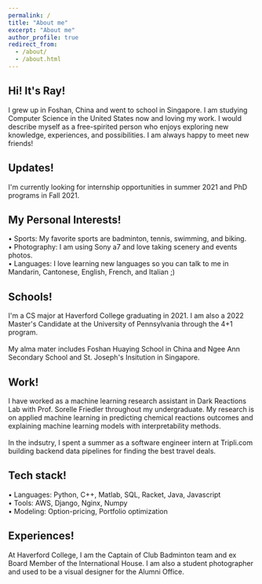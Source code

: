 ```yaml
---
permalink: /
title: "About me"
excerpt: "About me"
author_profile: true
redirect_from: 
  - /about/
  - /about.html
---
```

Hi! It's Ray!
------

  I grew up in Foshan, China and went to school in Singapore. I am studying Computer Science in the United States now and loving my work. I would describe myself as a free-spirited person who enjoys exploring new knowledge, experiences, and possibilities. I am always happy to meet new friends! 

Updates!
------
  I'm currently looking for internship opportunities in summer 2021 and PhD programs in Fall 2021.
  
My Personal Interests!
------
  • Sports: My favorite sports are badminton, tennis, swimming, and biking.<br/>
  • Photography: I am using Sony a7 and love taking scenery and events photos.<br/>
  • Languages: I love learning new languages so you can talk to me in Mandarin, Cantonese, English, French, and Italian ;)<br/>
  
Schools!
------
  I'm a CS major at Haverford College graduating in 2021. I am also a 2022 Master's Candidate at the University of Pennsylvania through the 4+1 program.
  <br/><br/>
  My alma mater includes Foshan Huaying School in China and Ngee Ann Secondary School and St. Joseph's Insitution in Singapore. 

Work!
------
  I have worked as a machine learning research assistant in Dark Reactions Lab with Prof. Sorelle Friedler throughout my undergraduate. My research is on applied machine learning in predicting chemical reactions outcomes and explaining machine learning models with interpretability methods. 
  <br/><br/>
  In the indsutry, I spent a summer as a software engineer intern at Tripli.com building backend data pipelines for finding the best travel deals.
  
Tech stack!
------
  • Languages: Python, C++, Matlab, SQL, Racket, Java, Javascript<br/>
  • Tools: AWS, Django, Nginx, Numpy <br/>
  • Modeling: Option-pricing, Portfolio optimization <br/>

Experiences!
------
  At Haverford College, I am the Captain of Club Badminton team and ex Board Member of the International House. I am also a student photographer and used to be a visual designer for the Alumni Office.

